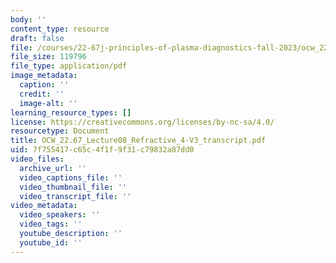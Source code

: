 ```yaml
---
body: ''
content_type: resource
draft: false
file: /courses/22-67j-principles-of-plasma-diagnostics-fall-2023/ocw_2267_lecture08_refractive_4-v3_transcript.pdf
file_size: 119796
file_type: application/pdf
image_metadata:
  caption: ''
  credit: ''
  image-alt: ''
learning_resource_types: []
license: https://creativecommons.org/licenses/by-nc-sa/4.0/
resourcetype: Document
title: OCW_22.67_Lecture08_Refractive_4-V3_transcript.pdf
uid: 7f755417-c65c-4f1f-9f31-c79832a87dd0
video_files:
  archive_url: ''
  video_captions_file: ''
  video_thumbnail_file: ''
  video_transcript_file: ''
video_metadata:
  video_speakers: ''
  video_tags: ''
  youtube_description: ''
  youtube_id: ''
---
```

